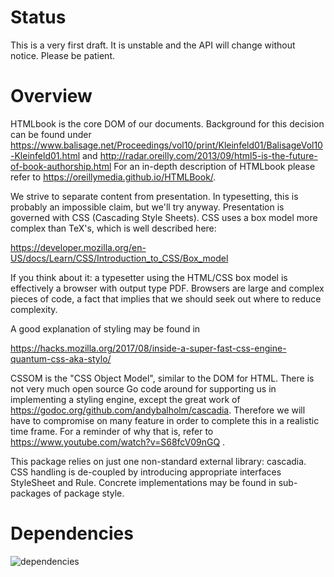 # Status

This is a very first draft. It is unstable and the API will change without
notice. Please be patient.

# Overview

HTMLbook is the core DOM of our documents.
Background for this decision can be found under
https://www.balisage.net/Proceedings/vol10/print/Kleinfeld01/BalisageVol10-Kleinfeld01.html
and http://radar.oreilly.com/2013/09/html5-is-the-future-of-book-authorship.html
For an in-depth description of HTMLbook please refer to
https://oreillymedia.github.io/HTMLBook/.

We strive to separate content from presentation. In typesetting, this is
probably an impossible claim, but we'll try anyway. Presentation
is governed with CSS (Cascading Style Sheets). CSS uses a box model more
complex than TeX's, which is well described here:

   https://developer.mozilla.org/en-US/docs/Learn/CSS/Introduction_to_CSS/Box_model

If you think about it: a typesetter using the HTML/CSS box model is
effectively a browser with output type PDF.
Browsers are large and complex pieces of code, a fact that implies that
we should seek out where to reduce complexity.

A good explanation of styling may be found in

   https://hacks.mozilla.org/2017/08/inside-a-super-fast-css-engine-quantum-css-aka-stylo/

CSSOM is the "CSS Object Model", similar to the DOM for HTML.
There is not very much open source Go code around for supporting us
in implementing a styling engine, except the great work of
https://godoc.org/github.com/andybalholm/cascadia.
Therefore we will have to compromise
on many feature in order to complete this in a realistic time frame.
For a reminder of why that is, refer to
https://www.youtube.com/watch?v=S68fcV09nGQ .

This package relies on just one non-standard external library: cascadia.
CSS handling is de-coupled by introducing appropriate interfaces
StyleSheet and Rule. Concrete implementations may be found in sub-packages
of package style.

# Dependencies

![dependencies](https://user-images.githubusercontent.com/4531688/50376896-2e745800-0614-11e9-8744-9a041bb253bb.png)
